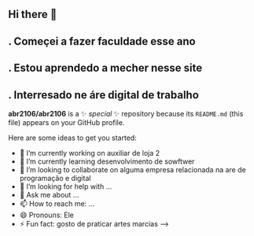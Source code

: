 ## Hi there 👋
## . Começei a fazer faculdade esse ano
## . Estou aprendedo a mecher nesse site 
## . Interresado ne áre digital de trabalho
    
**abr2106/abr2106** is a ✨ _special_ ✨ repository because its `README.md` (this file) appears on your GitHub profile.

Here are some ideas to get you started:

- 🔭 I’m currently working on auxiliar de loja 2
- 🌱 I’m currently learning desenvolvimento de sowftwer
- 👯 I’m looking to collaborate on alguma empresa relacionada na are de programação e digital
- 🤔 I’m looking for help with ...
- 💬 Ask me about ...
- 📫 How to reach me: ...
- 😄 Pronouns: Ele
- ⚡ Fun fact: gosto de praticar artes marcias
-->
